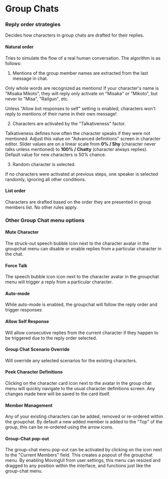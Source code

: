 # Group Chats

### Reply order strategies

Decides how characters in group chats are drafted for their replies.

#### Natural order

Tries to simulate the flow of a real human conversation. The algorithm is as follows:

1. Mentions of the group member names are extracted from the last message in chat.

Only whole words are recognized as mentions! If your character's name is "Misaka Mikoto", they will reply only activate on "Misaka" or "Mikoto", but never to "Misa", "Railgun", etc.

Unless "Allow bot responses to self" setting is enabled, characters won't reply to mentions of their name in their own message!

2. Characters are activated by the "Talkativeness" factor.

Talkativeness defines how often the character speaks if they were not mentioned. Adjust this value on "Advanced definitions" screen in character editor. Slider values are on a linear scale from **0% / Shy** (character never talks unless mentioned) to **100% / Chatty** (character always replies). Default value for new characters is 50% chance.

3. Random character is selected.

If no characters were activated at previous steps, one speaker is selected randomly, ignoring all other conditions.

#### List order

Characters are drafted based on the order they are presented in group members list. No other rules apply.

### Other Group Chat menu options

#### Mute Character

The struck-out speech bubble icon next to the character avatar in the groupchat menu can disable or enable replies from a particular character in the chat.

#### Force Talk

The speech bubble icon icon next to the character avatar in the groupchat menu will trigger a reply from a particular character. 

#### Auto-mode

While auto-mode is enabled, the groupchat will follow the reply order and trigger responses

#### Allow Self Response

Will allow consecutive replies from the current character if they happen to be triggered due to the reply order selected.

#### Group Chat Scenario Override

Will override any selected scenarios for the existing characters.

#### Peek Character Definitions

Clicking on the character card icon next to the avatar in the group chat menu will quickly navigate to the usual character definitions screen. Any changes made here will be saved to the card itself.

#### Member Management

Any of your existing characters can be added, removed or re-ordered within the groupchat. By default a new added member is added to the "Top" of the group, this can be re-ordered using the arrow icons.

#### Group-Chat pop-out

The group-chat menu pop-out can be activated by clicking on the icon next to the "Current Members" field. This creates a popout of the groupchat menu. By enabling MovingUI from user settings, this menu can resized and dragged to any position within the interface, and functions just like the group-chat menu.
